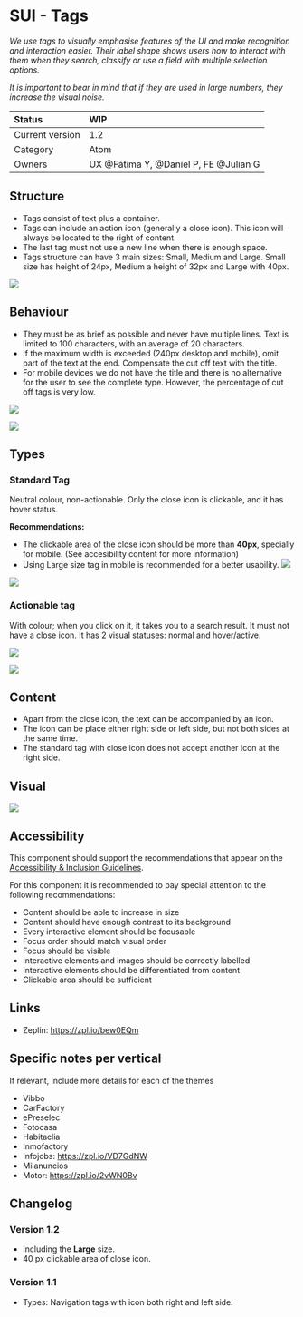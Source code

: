 # SUI - Tags
*We use tags to visually emphasise features of the UI and make recognition and interaction easier. Their label shape shows users how to interact with them when they search, classify or use a field with multiple selection options.*

*It is important to bear in mind that if they are used in large numbers, they increase the visual noise.*

|   Status          | WIP |
|   :----           |   :---- |
|   Current version |   1.2|
|   Category        |   Atom |
|   Owners          |   UX @Fátima Y, @Daniel P, FE @Julian G  |

## Structure

- Tags consist of text plus a container.
- Tags can include an action icon (generally a close icon). This icon will always be located to the right of content.
- The last tag must not use a new line when there is enough space.
- Tags structure can have 3 main sizes: Small, Medium and Large. Small size has height of 24px, Medium a height of 32px and Large with 40px.

![](https://paper-attachments.dropbox.com/s_A65CA743FD595FCDBF3700E32CFD31368FDF7064ABCB8F79050596FF300FF03F_1554902469155_4-tags-typologies.png)

## Behaviour

- They must be as brief as possible and never have multiple lines. Text is limited to 100 characters, with an average of 20 characters.
- If the maximum width is exceeded (240px desktop and mobile), omit part of the text at the end. Compensate the cut off text with the title.
- For mobile devices we do not have the title and there is no alternative for the user to see the complete type. However, the percentage of cut off tags is very low.

![](https://d2mxuefqeaa7sj.cloudfront.net/s_82CF4A27A42BCF56B20D3E366B94429611DCF03940DE788272CFBA4915B02E18_1507198067008_2-tags-behavior.png)

![](https://d2mxuefqeaa7sj.cloudfront.net/s_82CF4A27A42BCF56B20D3E366B94429611DCF03940DE788272CFBA4915B02E18_1507198075100_3-tags-behavior.png)

## Types

### Standard Tag

Neutral colour, non-actionable. Only the close icon is clickable, and it has hover status.

**Recommendations:**

- The clickable area of the close icon should be more than **40px**, specially for mobile. (See accesibility content for more information)
- Using Large size tag in mobile is recommended for a better usability.
![](https://paper-attachments.dropbox.com/s_A65CA743FD595FCDBF3700E32CFD31368FDF7064ABCB8F79050596FF300FF03F_1554902452608_4-tags-typologies.png)

![](https://d2mxuefqeaa7sj.cloudfront.net/s_82CF4A27A42BCF56B20D3E366B94429611DCF03940DE788272CFBA4915B02E18_1502269231530_3.2-tag-behavior-animation.gif)

### Actionable tag

With colour; when you click on it, it takes you to a search result. It must not have a close icon.
It has 2 visual statuses: normal and hover/active.

![](https://d2mxuefqeaa7sj.cloudfront.net/s_E1ED28032A9CE66866870BE375B44F69B63620DB655A608979431F109E476943_1511435876745_tags-navigation-types.png)

![](https://d2mxuefqeaa7sj.cloudfront.net/s_82CF4A27A42BCF56B20D3E366B94429611DCF03940DE788272CFBA4915B02E18_1507198093683_6-tags-navigation.png)

## Content

- Apart from the close icon, the text can be accompanied by an icon.
- The icon can be place either right side or left side, but not both sides at the same time.
- The standard tag with close icon does not accept another icon at the right side.

## Visual

![](https://paper-attachments.dropbox.com/s_A65CA743FD595FCDBF3700E32CFD31368FDF7064ABCB8F79050596FF300FF03F_1554902436315_1-tags-structure.png)

## Accessibility

This component should support the recommendations that appear on the [Accessibility & Inclusion Guidelines](https://github.com/SUI-Components/UX-Definitions/blob/master/Accessibility%20and%20Inclusion%20Guidelines.md).

For this component it is recommended to pay special attention to the following recommendations:

- Content should be able to increase in size 
- Content should have enough contrast to its background 
- Every interactive element should be focusable
- Focus order should match visual order
- Focus should be visible
- Interactive elements and images should be correctly labelled
- Interactive elements should be differentiated from content
- Clickable area should be sufficient

## Links

- Zeplin: https://zpl.io/bew0EQm

## Specific notes per vertical

If relevant, include more details for each of the themes

- Vibbo
- CarFactory
- ePreselec
- Fotocasa
- Habitaclia
- Inmofactory
- Infojobs: https://zpl.io/VD7GdNW
- Milanuncios
- Motor: https://zpl.io/2vWN0Bv

## Changelog

### Version 1.2

- Including the **Large** size.
- 40 px clickable area of close icon.

### Version 1.1

- Types: Navigation tags with icon both right and left side.
